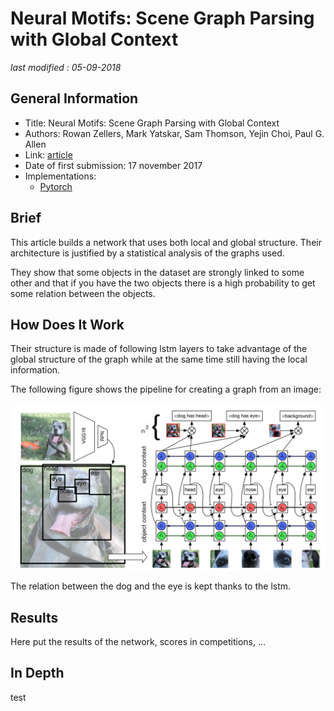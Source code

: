 # Neural Motifs: Scene Graph Parsing with Global Context

_last modified : 05-09-2018_

## General Information

- Title: Neural Motifs: Scene Graph Parsing with Global Context
- Authors: Rowan Zellers, Mark Yatskar, Sam Thomson, Yejin Choi, Paul G. Allen
- Link: [article](https://arxiv.org/abs/1711.06640)
- Date of first submission: 17 november 2017
- Implementations:
    - [Pytorch](https://github.com/rowanz/neural-motifs)

## Brief

This article builds a network that uses both local and global structure. Their architecture is justified by a statistical analysis of the graphs used.

They show that some objects in the dataset are strongly linked to some other and that if you have the two objects there is a high probability to get some relation between the objects.

## How Does It Work

Their structure is made of following lstm layers to take advantage of the global structure of the graph while at the same time still having the local information.

The following figure shows the pipeline for creating a graph from an image:

![network pipeline](https://github.com/D3lt4lph4/papers/blob/master/docs/images/scenegraph/neuralmotifparsingwithglobalcontext/pipeline.png?raw=true "Network Pipeline")

The relation between the dog and the eye is kept thanks to the lstm.

## Results

Here put the results of the network, scores in competitions, ...

## In Depth

test
